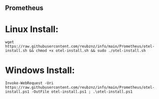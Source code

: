 ## Prometheus

# Linux Install:
`wget https://raw.githubusercontent.com/reubznz/info/main/Prometheus/otel-install.sh && chmod +x otel-install.sh && sudo ./otel-install.sh`

# Windows Install:
`Invoke-WebRequest -Uri https://raw.githubusercontent.com/reubznz/info/main/Prometheus/otel-install.ps1 -OutFile otel-install.ps1 ; .\otel-install.ps1`
